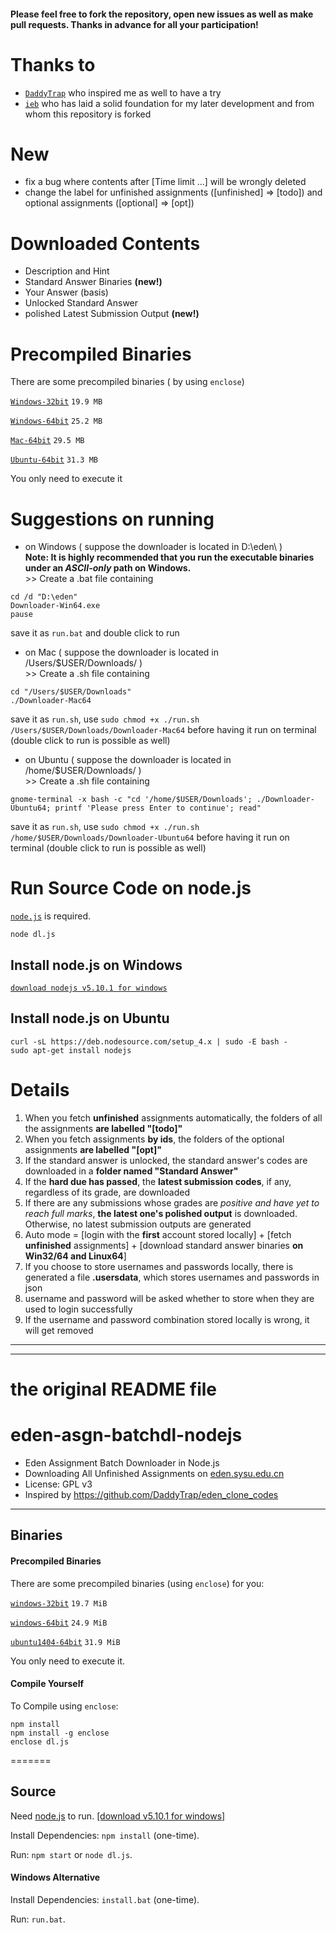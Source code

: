 #### Please feel free to fork the repository, open new issues as well as make pull requests. Thanks in advance for all your participation!

# Thanks to

- [``DaddyTrap``](https://github.com/DaddyTrap/eden_clone_codes) who inspired me as well to have a try
- [``ieb``](https://github.com/iebb/eden-asgn-batchdl-nodejs) who has laid a solid foundation for my later development and from whom this repository is forked

# New

- fix a bug where contents after [Time limit ...] will be wrongly deleted
- change the label for unfinished assignments ([unfinished] => [todo]) and optional assignments ([optional] => [opt])

# Downloaded Contents

- Description and Hint
- Standard Answer Binaries **(new!)**
- Your Answer (basis)
- Unlocked Standard Answer
- polished Latest Submission Output **(new!)**

# Precompiled Binaries

There are some precompiled binaries ( by using ``enclose``)

[``Windows-32bit``](https://github.com/Mensu/eden-asgn-batchdl-nodejs/releases/download/v0.4-alpha/Downloader-Win32.exe)
``19.9 MB``

[``Windows-64bit``](https://github.com/Mensu/eden-asgn-batchdl-nodejs/releases/download/v0.4-alpha/Downloader-Win64.exe)
``25.2 MB``

[``Mac-64bit``](https://github.com/Mensu/eden-asgn-batchdl-nodejs/releases/download/v0.4-alpha/Downloader-Mac64)
``29.5 MB``

[``Ubuntu-64bit``](https://github.com/Mensu/eden-asgn-batchdl-nodejs/releases/download/v0.4-alpha/Downloader-Ubuntu64)
``31.3 MB``

You only need to execute it

# Suggestions on running

- on Windows ( suppose the downloader is located in D:\eden\ )  
 **Note: It is highly recommended that you run the executable binaries under an *ASCII-only* path on Windows.**  
\>\> Create a .bat file containing
 
~~~
cd /d "D:\eden"
Downloader-Win64.exe
pause
~~~
save it as ``run.bat`` and double click to run

- on Mac ( suppose the downloader is located in /Users/$USER/Downloads/ )  
\>\> Create a .sh file containing

~~~
cd "/Users/$USER/Downloads"
./Downloader-Mac64
~~~
save it as ``run.sh``, use ``sudo chmod +x ./run.sh /Users/$USER/Downloads/Downloader-Mac64`` before having it run on terminal (double click to run is possible as well)  

- on Ubuntu ( suppose the downloader is located in /home/$USER/Downloads/ )  
\>\> Create a .sh file containing

~~~
gnome-terminal -x bash -c "cd '/home/$USER/Downloads'; ./Downloader-Ubuntu64; printf 'Please press Enter to continue'; read"
~~~
save it as ``run.sh``, use ``sudo chmod +x ./run.sh /home/$USER/Downloads/Downloader-Ubuntu64`` before having it run on terminal (double click to run is possible as well)  

# Run Source Code on node.js

[``node.js``](https://nodejs.org/en/) is required.

~~~
node dl.js
~~~

## Install node.js on Windows

[``download nodejs v5.10.1 for windows``](https://nodejs.org/dist/v5.10.1/node-v5.10.1-x64.msi)

## Install node.js on Ubuntu

~~~
curl -sL https://deb.nodesource.com/setup_4.x | sudo -E bash -
sudo apt-get install nodejs
~~~

# Details

1. When you fetch **unfinished** assignments automatically, the folders of all the assignments **are labelled "[todo]"**
2. When you fetch assignments **by ids**, the folders of the optional assignments **are labelled "[opt]"**
3. If the standard answer is unlocked, the standard answer's codes are downloaded in a **folder named "Standard Answer"**
4. If the **hard due has passed**, the **latest submission codes**, if any, regardless of its grade, are downloaded
5. If there are any submissions whose grades are *positive and have yet to reach full marks*, **the  latest one's polished output** is downloaded. Otherwise, no latest submission outputs are generated
6. Auto mode = [login with the **first** account stored locally] + [fetch **unfinished** assignments] + [download standard answer binaries **on Win32/64 and Linux64**]
7. If you choose to store usernames and passwords locally, there is generated a file **.usersdata**, which stores usernames and passwords in json
  1. username and password will be asked whether to store when they are used to login successfully
  2. If the username and password combination stored locally is wrong, it will get removed


-------

-------

# the original README file

# eden-asgn-batchdl-nodejs

* Eden Assignment Batch Downloader in Node.js
* Downloading All Unfinished Assignments on [eden.sysu.edu.cn](http://eden.sysu.edu.cn/)
* License: GPL v3
* Inspired by https://github.com/DaddyTrap/eden_clone_codes

--------

## Binaries

#### Precompiled Binaries

There are some precompiled binaries (using ``enclose``) for you:

[``windows-32bit``](https://github.com/iebb/eden-asgn-batchdl-nodejs/releases/download/v0.16.4.21/downloader-win32.exe)
``19.7 MiB``

[``windows-64bit``](https://github.com/iebb/eden-asgn-batchdl-nodejs/releases/download/v0.16.4.21/downloader-win64.exe)
``24.9 MiB``

[``ubuntu1404-64bit``](https://github.com/iebb/eden-asgn-batchdl-nodejs/releases/download/v0.16.4.21/downloader-ubuntu64)
``31.9 MiB``

You only need to execute it.

#### Compile Yourself

To Compile using ``enclose``:

	npm install
	npm install -g enclose
	enclose dl.js
	
=======
## Source

Need [node.js](https://nodejs.org/en/ "Node.js") to run. [[download v5.10.1 for windows]](https://nodejs.org/dist/v5.10.1/node-v5.10.1-x64.msi)

Install Dependencies: ``npm install`` (one-time).

Run: ``npm start`` or ``node dl.js``.

#### Windows Alternative

Install Dependencies: ``install.bat`` (one-time).

Run: ``run.bat``.
